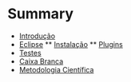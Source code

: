 # Summary

* [Introdução](README.md)
* [Eclipse](eclipse.md)
** [Instalação](eclipse/instalacao.md)
** [Plugins](eclipse/plugins.md)
* [Testes](testes.md)
* [Caixa Branca](testes/caixa-branca.md)
* [Metodologia Científica](metodologia_cientifica.md)

